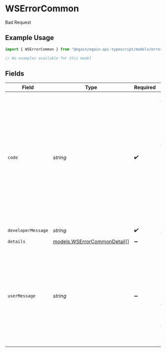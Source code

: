 # WSErrorCommon

Bad Request

## Example Usage

```typescript
import { WSErrorCommon } from "@egain/egain-api-typescript/models/errors";

// No examples available for this model
```

## Fields

| Field                                                                                                                                                                                                                   | Type                                                                                                                                                                                                                    | Required                                                                                                                                                                                                                | Description                                                                                                                                                                                                             |
| ----------------------------------------------------------------------------------------------------------------------------------------------------------------------------------------------------------------------- | ----------------------------------------------------------------------------------------------------------------------------------------------------------------------------------------------------------------------- | ----------------------------------------------------------------------------------------------------------------------------------------------------------------------------------------------------------------------- | ----------------------------------------------------------------------------------------------------------------------------------------------------------------------------------------------------------------------- |
| `code`                                                                                                                                                                                                                  | *string*                                                                                                                                                                                                                | :heavy_check_mark:                                                                                                                                                                                                      | A string that follows the pattern *{integer}-{integer}*.<br/><br/>The first *{integer}* is the http status code.  This code as a whole is unique.<br/>* For example, error codes "400-101" and "404-101" are distinctly different.<br/> |
| `developerMessage`                                                                                                                                                                                                      | *string*                                                                                                                                                                                                                | :heavy_check_mark:                                                                                                                                                                                                      | A summary of the error.                                                                                                                                                                                                 |
| `details`                                                                                                                                                                                                               | [models.WSErrorCommonDetail](../../models/wserrorcommondetail.md)[]                                                                                                                                                     | :heavy_minus_sign:                                                                                                                                                                                                      | N/A                                                                                                                                                                                                                     |
| `userMessage`                                                                                                                                                                                                           | *string*                                                                                                                                                                                                                | :heavy_minus_sign:                                                                                                                                                                                                      | UI friendly messages are only supported by some APIs.  <br/>  * The client must explicitly request UI friendly messages by passing the *X-egain-error-message=yes* header.<br/>                                         |